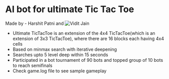 # AI bot for ultimate Tic Tac Toe

Made by - Harshit Patni and ![Vidit Jain](https://github.com/Viditjn)


* Ultimate TicTacToe is an extension of the 4x4 TicTacToe(which is an extension of 3x3
TicTacToe), where there are 16 blocks each having 4x4 cells
* Based on minmax search with iterative deepening
* Searches upto 5 level deep within 15 seconds
* Participated in a bot tournament of 90 bots and topped group of 10 bots to reach
  semifinals
* Check game.log file to see sample gameplay
